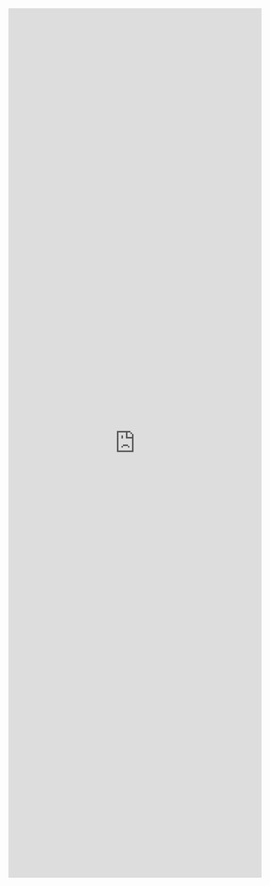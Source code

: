 <iframe src="https://www.linkedin.com/embed/feed/update/urn:li:share:7025730095419912192" height="1732" width="504" frameborder="0" allowfullscreen="" title="Embedded post"></iframe>